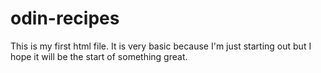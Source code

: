 # odin-recipes
This is my first html file. It is very basic because I'm just 
starting out but I hope it will be the start of something great.
